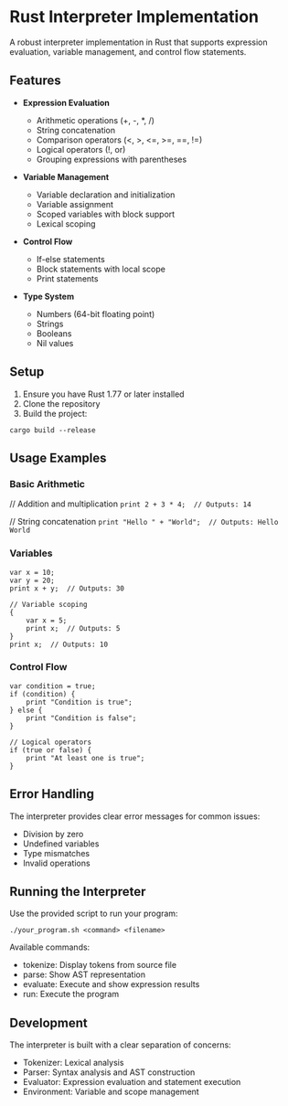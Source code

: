# Rust Interpreter Implementation

A robust interpreter implementation in Rust that supports expression evaluation, variable management, and control flow statements.

## Features

- **Expression Evaluation**
  - Arithmetic operations (+, -, *, /)
  - String concatenation
  - Comparison operators (<, >, <=, >=, ==, !=)
  - Logical operators (!, or)
  - Grouping expressions with parentheses

- **Variable Management**
  - Variable declaration and initialization
  - Variable assignment
  - Scoped variables with block support
  - Lexical scoping

- **Control Flow**
  - If-else statements
  - Block statements with local scope
  - Print statements

- **Type System**
  - Numbers (64-bit floating point)
  - Strings
  - Booleans
  - Nil values

## Setup


1. Ensure you have Rust 1.77 or later installed
2. Clone the repository
3. Build the project:


```
cargo build --release
```

## Usage Examples

### Basic Arithmetic

// Addition and multiplication
```print 2 + 3 * 4;  // Outputs: 14```

// String concatenation
```print "Hello " + "World";  // Outputs: Hello World```


### Variables

```
var x = 10;
var y = 20;
print x + y;  // Outputs: 30

// Variable scoping
{
    var x = 5;
    print x;  // Outputs: 5
}
print x;  // Outputs: 10
```


### Control Flow

```
var condition = true;
if (condition) {
    print "Condition is true";
} else {
    print "Condition is false";
}

// Logical operators
if (true or false) {
    print "At least one is true";
}
```

## Error Handling

The interpreter provides clear error messages for common issues:

- Division by zero
- Undefined variables
- Type mismatches
- Invalid operations

## Running the Interpreter

Use the provided script to run your program:


```./your_program.sh <command> <filename>```


Available commands:

- tokenize: Display tokens from source file
- parse: Show AST representation
- evaluate: Execute and show expression results
- run: Execute the program

## Development

The interpreter is built with a clear separation of concerns:

- Tokenizer: Lexical analysis
- Parser: Syntax analysis and AST construction
- Evaluator: Expression evaluation and statement execution
- Environment: Variable and scope management